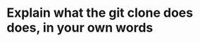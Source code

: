 Explain what the git clone does does, in your own words
=======================================================

